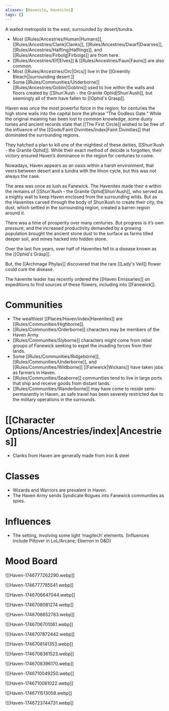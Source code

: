 ```yaml
---
aliases: [Havenite, Havenites]
tags: []
---
```

A walled metropolis to the east, surrounded by desert/tundra.
- Most [[Rules/Ancestries/Human|Humans]], [[Rules/Ancestries/Clank|Clanks]], [[Rules/Ancestries/Dwarf|Dwarves]], [[Rules/Ancestries/Halfling|Halflings]], and [[Rules/Ancestries/Firbolg|Firbolgs]] are from here.
- [[Rules/Ancestries/Elf|Elves]] & [[Rules/Ancestries/Faun|Fauns]] are also common.
- Most [[Rules/Ancestries/Orc|Orcs]] live in the [[Greenlily Bleach||surrounding desert.]]
- Some [[Rules/Communities/Underborne]] [[Rules/Ancestries/Goblin|Goblins]] used to live within the walls and floors created by [[Shun'Aush - the Granite Ophid|Shun'Aush]], but seemingly all of them have fallen to [[Ophid's Grasp]]. 

Haven was once the most powerful force in the region; for centuries the high stone walls into the capital bore the phrase “The Godless Gate.” While the original meaning has been lost to common knowledge, some dusty tomes and ancient records state that [[The First Circle]] wished to be free of the influence of the [[Gods/Faint Divinities/index|Faint Divinities]] that dominated the surrounding regions. 

They hatched a plan to kill one of the mightiest of these deities, [[Shun'Aush - the Granite Ophid]]. While their exact method of deicide is forgotten, their victory ensured Haven’s dominance in the region for centuries to come. 

Nowadays, Haven appears as an oasis within a harsh environment, that veers between desert and a tundra with the lilnon cycle, but this was not always the case.

The area was once as lush as Fanewick. The Havenites made their e within the remains of [[Shun'Aush - the Granite Ophid|Shun'Aush]], who served as a mighty wall to keep Haven enclosed from the surrounding wilds. But as the Havenites carved through the body of Shun’Aush to create their city, the dust, which settled in the surrounding region, created a barren region around it.

There was a time of prosperity over many centuries. But progress is it’s own pressure, and the increased productivity demanded by a growing population brought the ancient stone dust to the surface as farms tilled deeper soil, and mines hacked into hidden stone. 

Over the last five years, over half of Havenites fell to a disease known as the [[Ophid's Grasp]].

But, the [[Archmage Phylax]] discovered that the rare [[Lady's Veil]] flower could cure the disease.

The havenite leader has recently ordered the [[Haven Emissaries]] on expeditions to find sources of these flowers, including into [[Fanewick]].
# Communities
- The wealthiest [[Places/Haven/index|Havenites]] are [[Rules/Communities/Highborne]].
- [[Rules/Communities/Orderborne]] characters may be members of the Haven Army.
- [[Rules/Communities/Slyborne]] characters might come from rebel groups of Fanewick seeking to expel the invading forces from their lands. 
- Some [[Rules/Communities/Ridgeborne]], [[Rules/Communities/Underborne]], and [[Rules/Communities/Wildborne]] [[Fanewick|Wickans]] have taken jobs as farmers in Haven.
- [[Rules/Communities/Seaborne]] communities tend to live in large ports that ship and receive goods from distant lands.
- [[Rules/Communities/Wanderborne]] may have come to reside semi-permanently in Haven, as safe travel has been severely restricted due to the military operations in the surrounds.
# [[Character Options/Ancestries/index|Ancestries]]
- Clanks from Haven are generally made from iron & steel
# Classes
- Wizards and Warriors are prevalent in Haven. 
- The Haven Army sends Syndicate Rogues into Fanewick communities as spies. 

# Influences
- The setting, involving some light ‘magitech’ elements. (Influences include Piltover in LoL/Arcane; Eberron in D&D)

# Mood Board

![[Haven-1746777262290.webp]]

![[Haven-1746777785541.webp]]

![[Haven-1746706647044.webp]]

![[Haven-1746708081274.webp]]

![[Haven-1746706652783.webp]]

![[Haven-1746706701061.webp]]

![[Haven-1746707872442.webp]]

![[Haven-1746708141353.webp]]

![[Haven-1746708361523.webp]]

![[Haven-1746708396170.webp]]

![[Haven-1746710049250.webp]]

![[Haven-1746710081022.webp]]

![[Haven-1746711513058.webp]]

![[Haven-1746723744731.webp]]

